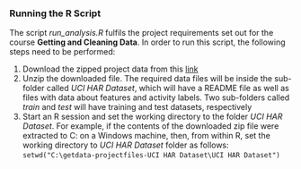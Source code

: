 ### Running the R Script

The script _run\_analysis.R_ fulfils the project requirements set out for the course **Getting and Cleaning Data**. In order to run this script, the following steps need to be performed:

1. Download the zipped project data from this [link](https://d396qusza40orc.cloudfront.net/getdata%2Fprojectfiles%2FUCI%20HAR%20Dataset.zip)
2. Unzip the downloaded file. The required data files will be inside the sub-folder called _UCI HAR Dataset_, which will have a README file as well as files with data about features and activity labels. Two sub-folders called _train_ and _test_ will have training and test datasets, respectively
3. Start an R session and set the working directory to the folder _UCI HAR Dataset_. For example, if the contents of the downloaded zip file were extracted to C: on a Windows machine, then, from within R, set the working directory to _UCI HAR Dataset_ folder as follows: `setwd("C:\getdata-projectfiles-UCI HAR Dataset\UCI HAR Dataset")`
